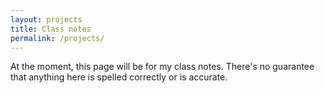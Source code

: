 ```yaml
---
layout: projects
title: Class notes
permalink: /projects/
---
```


At the moment, this page will be for my class notes. There's no guarantee that anything here is spelled correctly or is accurate. 
